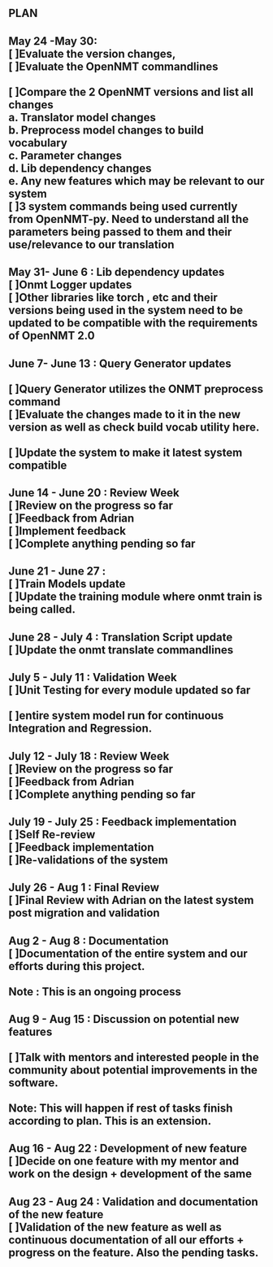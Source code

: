 ## PLAN

May 24 -May 30:	<br>
[ ]Evaluate the version changes, <br>
[ ]Evaluate the OpenNMT commandlines <br>	
[ ]Compare the 2 OpenNMT versions and list all changes<br> 
    a.	Translator model changes <br>
    b.	Preprocess model changes to build vocabulary <br>
    c.	Parameter changes <br>
    d.	Lib dependency changes <br>
    e.	Any new features which may be relevant to our system <br>
 [ ]3 system commands being used currently from OpenNMT-py. Need to understand all the parameters being passed to them and their use/relevance to our translation<br>
----
May 31- June 6 : Lib dependency updates <br> 
[ ]Onmt Logger updates	<br> 
[ ]Other libraries like torch , etc and their versions being used in the system need to be updated to be compatible with the requirements of OpenNMT 2.0 <br> 
----
June 7-  June 13 : Query Generator updates <br> 	
[ ]Query Generator utilizes the ONMT preprocess command <br> 
[ ]Evaluate the changes made to it in the new version as well as check build vocab utility here. <br>  
[ ]Update the system to make it latest system compatible<br> 
----
June 14 - June 20 : Review Week	<br> 
[ ]Review on the progress so far<br> 
[ ]Feedback from Adrian<br> 
[ ]Implement feedback<br> 
[ ]Complete anything pending so far<br> 
----
June 21 - June 27 :<br> 
[ ]Train Models update	<br> 
[ ]Update the training module where onmt train is being called.<br> 
----
June 28 - July 4 :	Translation Script update	<br> 
[ ]Update the onmt translate commandlines<br> 
----
July 5 - July 11 :	Validation Week 	<br> 
[ ]Unit Testing for every module updated so far<br>  
[ ]entire system model run for continuous Integration and Regression.<br> 
----
July 12 - July 18 : Review Week 	<br> 
[ ]Review on the progress so far<br> 
[ ]Feedback from Adrian<br> 
[ ]Complete anything pending so far<br> 
----
July 19 - July 25 : Feedback implementation<br> 
[ ]Self Re-review	<br> 
[ ]Feedback implementation <br> 
[ ]Re-validations of the system<br> 
----
July 26 - Aug 1 : Final Review	<br> 
[ ]Final Review with Adrian on the latest system post migration and validation <br> 
----
Aug 2 - Aug 8 :	Documentation<br> 
[ ]Documentation of the entire system and our efforts during this project.<br>  
Note : This is an ongoing process<br> 
----
Aug 9 - Aug 15 : Discussion on potential new features<br> 	
[ ]Talk with mentors and interested people in the community about potential improvements in the software.<br>  
Note: This will happen if rest of tasks finish according to plan. This is an extension.<br> 
----
Aug 16 - Aug 22 : Development of new feature<br> 
[ ]Decide on one feature with my mentor and work on the design + development of the same<br> 
----
Aug 23 - Aug 24	: Validation and documentation of the new feature<br> 
[ ]Validation of the new feature as well as continuous documentation of all our efforts + progress on the feature. Also the pending tasks. <br> 
----